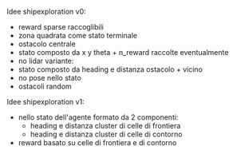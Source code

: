 Idee shipexploration v0:
- reward sparse raccoglibili
- zona quadrata come stato terminale
- ostacolo centrale
- stato composto da x y theta + n_reward raccolte eventualmente
- no lidar 
variante:
- stato composto da heading e distanza ostacolo + vicino
- no pose nello stato
- ostacoli random

Idee shipexploration v1:
- nello stato dell'agente formato da 2 componenti:
    - heading e distanza cluster di celle di frontiera
    - heading e distanza cluster di celle di contorno
- reward basato su celle di frontiera e di contorno